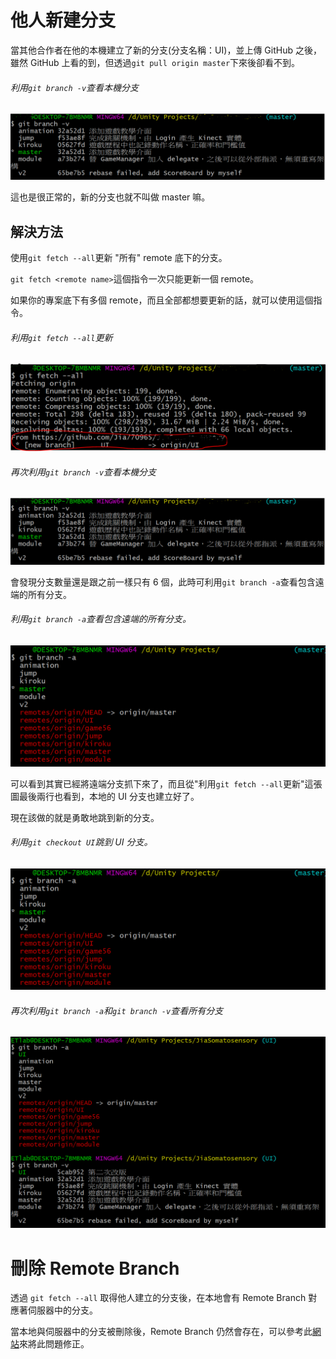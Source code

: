 # 他人新建分支

當其他合作者在他的本機建立了新的分支(分支名稱：UI)，並上傳 GitHub 之後，雖然  GitHub 上看的到，但透過`git pull origin master`下來後卻看不到。

###### 利用`git branch -v`查看本機分支
![不做處理，直接 pull 的結果](/Branch/first_pull.PNG)

這也是很正常的，新的分支也就不叫做 master 嘛。

## 解決方法

使用`git fetch --all`更新 "所有" remote 底下的分支。

`git fetch <remote name>`這個指令一次只能更新一個 remote。

如果你的專案底下有多個 remote，而且全部都想要更新的話，就可以使用這個指令。

###### 利用`git fetch --all`更新
![git fetch --all 的結果](/Branch/fetch_all.PNG)

###### 再次利用`git branch -v`查看本機分支
![結果看起來與直接 pull 的結果，故偷懶用同一張圖](/Branch/first_pull.PNG)

會發現分支數量還是跟之前一樣只有 6 個，此時可利用`git branch -a`查看包含遠端的所有分支。

###### 利用`git branch -a`查看包含遠端的所有分支。
![git branch -a 的結果](/Branch/branch_a.PNG)

可以看到其實已經將遠端分支抓下來了，而且從"利用`git fetch --all`更新"這張圖最後兩行也看到，本地的 UI 分支也建立好了。

現在該做的就是勇敢地跳到新的分支。

###### 利用`git checkout UI`跳到 UI 分支。
![git branch -a 的結果](/Branch/branch_a.PNG)

###### 再次利用`git branch -a`和`git branch -v`查看所有分支
![無論 -a 還是 -v，都出現 UI 分支](/Branch/branch_av.PNG)

# 刪除 Remote Branch

透過 `git fetch --all` 取得他人建立的分支後，在本地會有 Remote Branch 對應著伺服器中的分支。

當本地與伺服器中的分支被刪除後，Remote Branch 仍然會存在，可以參考此[網站](https://blog.yowko.com/git-delete-remote-branch/)來將此問題修正。

